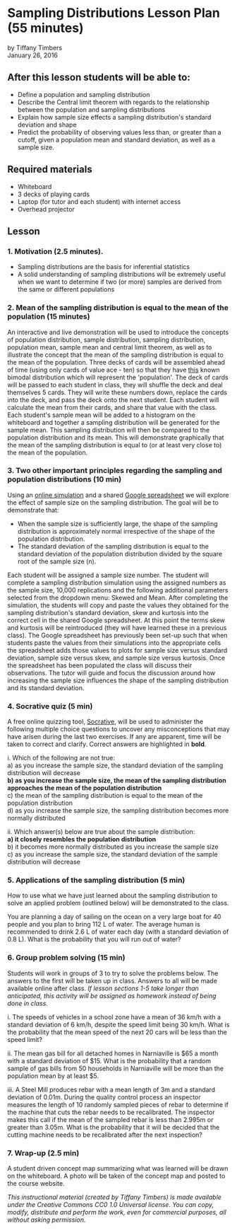# Sampling Distributions Lesson Plan (55 minutes)
by Tiffany Timbers </br>
January 26, 2016 </br>

## After this lesson students will be able to:
* Define a population and sampling distribution
* Describe the Central limit theorem with regards to the relationship between the population and sampling distributions
* Explain how sample size effects a sampling distribution's standard deviation and shape
* Predict the probability of observing values less than, or greater than a cutoff, given a population mean and standard deviation, as well as a sample size.

## Required materials

* Whiteboard
* 3 decks of playing cards
* Laptop (for tutor and each student) with internet access
* Overhead projector

## Lesson

### 1. Motivation (2.5 minutes). 
* Sampling distributions are the basis for inferential statistics
* A solid understanding of sampling distributions will be extremely useful when we want to determine if two (or more) samples are derived from the same or different populations 

### 2. Mean of the sampling distribution is equal to the mean of the population (15 minutes)

An interactive and live demonstration will be used to introduce the concepts of population 
distribution, sample distribution, sampling distribution, population mean, sample mean and 
central limit theorem, as well as to illustrate the concept that the mean of the sampling 
distribution is equal to the mean of the population. Three decks of cards will be 
assembled ahead of time (using only cards of value ace - ten) so that they have
[this](https://github.com/ttimbers/Sampling_Distributions_Lesson/blob/master/card_population_distribution.pdf) 
known bimodal distribution which will represent the 'population'. The deck of cards will 
be passed to each student in class, they will shuffle the deck and deal themselves 5 
cards. They will write these numbers down, replace the cards into the deck, and pass the 
deck onto the next student. Each student will calculate the mean from their cards, and 
share that value with the class. Each student's sample mean will be added to a histogram 
on the whiteboard and together a sampling distribution will be generated for the sample 
mean. This sampling distribution will then be compared to the population distribution and its mean. This will demonstrate graphically that the mean of the sampling distribution is equal to (or at least very close to) the mean of the population.

### 3. Two other important principles regarding the sampling and population distributions (10 min)

Using an [online simulation](http://onlinestatbook.com/stat_sim/sampling_dist/) and a 
shared [Google spreadsheet](https://docs.google.com/spreadsheets/d/1MuDUEfBvjma_jqw3I4IhEP4nXnJAe0uAIPuKxBQeELs/edit?usp=sharing) 
we will explore the effect of sample size on the sampling distribution. The goal will be 
to demonstrate that:
* When the sample size is sufficiently large, the shape of the sampling distribution is approximately normal irrespective of the shape of the population distribution.
* The standard deviation of the sampling distribution is equal to the standard deviation of the population distribution divided by the square root of the sample size (n).

Each student will be assigned a sample size number. The student will complete a sampling 
distribution simulation using the assigned numbers as the sample size, 10,000 replications 
and the following additional parameters selected from the dropdown menu: Skewed and Mean. 
After completing the simulation, the students will copy and paste the values they obtained 
for the sampling distribution's standard deviation, skew and kurtosis into the correct 
cell in the shared Google spreadsheet. At this point the terms skew and kurtosis will be 
reintroduced (they will have learned these in a previous class). The Google spreadsheet 
has previously been set-up such that when students paste the values from their simulations 
into the appropriate cells the spreadsheet adds those values to plots for sample size 
versus standard deviation, sample size versus skew, and sample size versus kurtosis. Once 
the spreadsheet has been populated the class will discuss their observations. The 
tutor will guide and focus the discussion around how increasing the sample size 
influences the shape of the sampling distribution and its standard deviation.

### 4. Socrative quiz (5 min)

A free online quizzing tool, [Socrative](http://www.socrative.com/), will be used to 
administer the following multiple choice questions to uncover any misconceptions that may 
have arisen during the last two exercises. If any are apparent, time will be taken to 
correct and clarify. Correct answers are highlighted in **bold**.

i. Which of the following are not true: </br>
a) as you increase the sample size, the standard deviation of the sampling distribution will decrease </br>
**b) as you increase the sample size, the mean of the sampling distribution approaches the mean of the population distribution** </br>
c) the mean of the sampling distribution is equal to the mean of the population distribution </br>
d) as you increase the sample size, the sampling distribution becomes more normally distributed </br>

ii. Which answer(s) below are true about the sample distribution: </br>
**a) it closely resembles the population distribution** </br>
b) it becomes more normally distributed as you increase the sample size </br>
c) as you increase the sample size, the standard deviation of the sample distribution will decrease </br>

### 5. Applications of the sampling distribution (5 min)

How to use what we have just learned about the sampling distribution to solve an applied
problem (outlined below) will be demonstrated to the class. 

You are planning a day of sailing on the ocean on a very large boat for 40 people and you 
plan to bring 112 L of water. The average human is recommended to drink 2.6 L of water 
each day (with a standard deviation of 0.8 L). What is the probability that you will run 
out of water?

### 6. Group problem solving (15 min)

Students will work in groups of 3 to try to solve the problems below. The answers to the 
first will be taken up in class. Answers to all will be made available online after class. 
*If lesson sections 1-5 take longer than anticipated, this activity will be assigned as 
homework instead of being done in class.*

i. The speeds of vehicles in a school zone have a mean of 36 km/h with a standard 
deviation of 6 km/h, despite the speed limit being 30 km/h. What is the probability that 
the mean speed of the next 20 cars will be less than the speed limit?

ii. The mean gas bill for all detached homes in Narniaville is $65 a month with a standard 
deviation of $15. What is the probability that a random sample of gas bills from 50 
households in Narniaville will be more than the population mean by at least $5.

iii. A Steel Mill produces rebar with a mean length of 3m and a standard deviation of 
0.01m. During the quality control process an inspector measures the length of 10 randomly 
sampled pieces of rebar to determine if the machine that cuts the rebar needs to be 
recalibrated. The inspector makes this call if the mean of the sampled rebar is less than 
2.995m or greater than 3.05m. What is the probability that it will be decided that the 
cutting machine needs to be recalibrated after the next inspection?

### 7. Wrap-up (2.5 min)

A student driven concept map summarizing what was learned will be drawn on the whiteboard. 
A photo will be taken of the concept map and posted to the course website.




*This instructional material (created by Tiffany Timbers) is made available under the Creative Commons CC0 1.0 Universal license. You can copy, modify, distribute and perform the work, even for commercial purposes, all without asking permission.*
